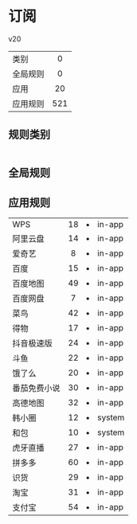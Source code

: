 # 订阅

v20

|||
| - |:-:|
|类别|0|
|全局规则|0|
|应用|20|
|应用规则|521|

## 规则类别

|||
| - |:-:|


## 全局规则



## 应用规则

||||
| - |:-:|-|
|WPS|18|<li>in-app|oaTRgaIdhpWaLAP7KaKAWGXLBvmymHnYbdLD3C9hKH4=.png<li>in-app|I7iiQIAX8z3ce0-e7nrYQHCMoA_ZKwoc3ZP1zHkpM7c=.png<li>in-app|dNzrDNhJpAJl5-HU1SPiXart_Av0QdBUkmXLDFeHRmw=.png<li>in-app|_OG5o2tZ2tK89FpLLSNbkkwbVwm2ceM0cnIdaV9xNc0=.png<li>in-app|KNnQedDC6UoojKHXC_3haRHCUVk_EbApZOfbJzFbPck=.png<li>in-app|bZTJ8eev5ifuinpWM_TAMLxT3dPpV7VpX_s0MHpJ72g=.png<li>in-app|djK0_RVNrFZEcBp9Jqx3sb4n549eVDdT9KAQl6Mtojw=.png<li>in-app|ryC7pxNQqgCU9Q51F77x2AVNPsKzUMt-M7erf2ptidE=.png<li>in-app|OT-nvU_nWfHueZkWGIquqVbfcBFUe4bj9QyzM76Jh-I=.png<li>in-app|R3aAeJo3Eu72GaP7iDJZLteG4u36GkBcTpVNg2AyEqc=.png<li>in-app|RbCDrhaeznWX7bZIx187Qh1vqlytN2zwOmxMq1Wy8bg=.png<li>in-app|sru9NZGHNb9VrCJlYuBNsYbUlU0ZezJRQvj9V7qyZyc=.png<li>in-app|Okg_03Y3YDxSf4KDXpBZvELuqovU2jaASJ4Q-WRELiQ=.png<li>system|OTqKpr0xrWIp084M3Vp9I_6R3h3Ng9soGQir9KiuHPM=.png<li>in-app|0e0MkEhvlng_mSyzNo6MjN6Jd1abjULtQ-V0O_txW7o=.png<li>in-app|piyqY5BSDcvILJEyfDuIu2gg2IFnDkmhKDuh7fUjQxQ=.png<li>in-app|NAciHk3y60D7h2fYs4oBytkpgIqZCAkXIvxcC4iVQUI=.png<li>system|QJa6OzJHO47gtw8K2gtXqJv42G1ca3UPuz7c736svTY=.png|
|阿里云盘|14|<li>in-app|hJwJmBCrbXjQM8XFXmD5rwSDoUi7ziegOw7STYmkZhY=.png<li>in-app|7Jwt86Bp38-ydIarqN125b15_uejKfBjdLw8O59Gxz8=.png<li>in-app|XXkgENA9RUKRqiLg5C2mQQZNQXCPqZzXILIVV-Oz5mY=.png<li>in-app|-DRKeOKY9cVgh6uN1_7l9T3JE-Tt2Q3QvWOpyB03vhk=.png<li>in-app|ADE7y_tCDcOAzwX4CM-DyZzo2mCGmB30h_uLPnErwhk=.png<li>in-app|cQCfIdAZesJ4MccFxLs1RURNIYnNEBfb98Z1XQoAlp8=.png<li>in-app|JPtkbpGn3k6gvPUPE08l-kjXwhnQY4FElOlrwvBrkAk=.png<li>in-app|yLuVO-y5frGyTkGVk-7ybXs759Sn2czCFGMyjpe-OFk=.png<li>in-app|PGnK9LEYOwdIfRDrtB3NRKFbjiolbi-u9RGhMOidWPE=.png<li>in-app|VPz0mZM0Hdu3RVhhyfBcLwHhBEOZGgb6om8BsxJjeH4=.png<li>in-app|08mVP-4_gECkFoDG6dKDMM3ei8XCcqLH9itfRscukuU=.png<li>in-app|Ajpe93Ff-g16lXxdDCyNLwx41-zvoRkFl1RoRn9lHBI=.png<li>in-app|mRDiEHYjXOevA86y6AweN4FhQ2kLPw38e4HKeqxuhy4=.png<li>in-app|BMxd-jyoamPm8xjHghO3fWj_D9-2hK_WD8jPElw142Y=.png|
|爱奇艺|8|<li>in-app|TKwY_EzBY8I4PVu79cel-BPpmS3uOmT7B96IsfZ6fCY=.png<li>system|Dckp69c8qTe0bz6HmdyxQT6C4vmgMighoQsFbWiJGBs=.png<li>in-app|1MDHn-ITvblwGknNvPWo5Sgbvy5EUJx7Wg7OA8g11uk=.png<li>in-app|W7uEmgAJYuOcTKdn6vWcMB9_UGPbY8cW39mwjlq2GRY=.png<li>system|cPNIAu30CZbu0dgc0i84OH5MtEiUS-vJmr4Gee5-8d0=.png<li>in-app|Bn-iyiepPPXX5kfYTUuLSYwXax8jTVL6MdKHTuobXn4=.png<li>in-app|R5EuOz0a186-7ArmXKw_weaSJ1zrx0TXmJEWG4knV4Y=.png<li>in-app|PqNZynmQZaCJrcDJXXXc6LpRFaTmCmVEtcV2la5w2v8=.png|
|百度|15|<li>in-app|Ds8L8SP7LtfPuh3m2_bBqYMYwl5D9ocVf_K4dqkkueE=.png<li>in-app|9tgOHgF5LkSPZLrntP04rsfMl7h7drd08NeUsx6C6Ek=.png<li>in-app|v6IOYX7OLaMe5gn-eLhX6oKVkieXdrnmpjmqg5k0uPE=.png<li>in-app|S9G767dBNzFa4W1T_lEJ5NNQWuUpzk40ZYcZUKbqJR4=.png<li>system|zObKTU9MwYn3LmTQ4dJSl9hcSRQSVs-lU6YX-dDkOhc=.png<li>in-app|Wx8X0_4yM6E0Dpw6ltopSub3RsM--ab94Tntbu4CgxA=.png<li>in-app|J0xTD3r1B6vLKDCCB4TZ8iXszmy_KrUZp7dkmptdRc8=.png<li>in-app|xb3SQ03zy-_-Hb1750Gx2rtE1rml5fTazBEBWoGo7zc=.png<li>in-app|K3AlzqBZOjoY73aUF-mjZcrg2iqOqdlpZYw9FycDbM8=.png<li>in-app|dHD_Bo2CmsWZeI5-dxqdQ0C_gFyH7C0ZyuWWS6wuZww=.png<li>in-app|BPnMf0DQ2Vkiz3aiKyyCvI7BnturvtHXzHfbssj_Unw=.png<li>system|OTqKpr0xrWIp084M3Vp9I_6R3h3Ng9soGQir9KiuHPM=.png<li>in-app|sV1NiTtzKJJViva5MZuwxTqc2LEXd8O7_B06Oi70iQM=.png<li>system|QAoA6glkvWwiErlz8j-Mh0fV3pvJoGYaD4nu3ShbqkI=.png<li>system|QJa6OzJHO47gtw8K2gtXqJv42G1ca3UPuz7c736svTY=.png|
|百度地图|49|<li>in-app|IpF39fxK9MIfxJQQSmBZpRtfjgwOirt93CMJXN2Ov88=.png<li>in-app|InZxQFpKktvbVSqztZcrivGVi5gea_HzJxLFrIbeFJw=.png<li>in-app|d980fW2NRiMs380pHjZL2cMfyQsiTkLacQw72DKxEik=.png<li>system|6umQknx9tfUlHqvy3YV2B1pMUX7v06QSipfMevuL5SM=.png<li>in-app|emJEdv-OqV2ZLAyV2Bh9LDxS-FEUtd8TlUjxSkxmU3c=.png<li>in-app|h2kxJjGPEqqdIt90hEgZJSko0HAJIFxi3mTbYtd3wtw=.png<li>in-app|leLcQZdN9M8u-Ngidks41QYbDvOYqhUbo1FU_-KmhU8=.png<li>in-app|lkR0umHx26CwM245IBapme99dm1mhPhIhCTutpCT3O4=.png<li>system|BWNhSSkqJ-XVXGiEb3gq1HpQAI-O6kjPbHYtc1vFELA=.png<li>in-app|eAu9zJIj90FYpTyqNSZJJwibYjC6aGrQGaEfRygCeiE=.png<li>in-app|qTNFQ_bo9T-bben1FyP4FMzS6GklndLXpsyeblgyE0U=.png<li>in-app|C_ZwCiSDCJh2C21TIJ1xI2SOVBj3WPdAXwM7G5FgV_c=.png<li>in-app|8SXe9MPIew_r0uL0PkAVAansJeQ5MEbK8jxwocZzqq0=.png<li>in-app|XMBGb-r8PdrzsOoOK3GzqvkLRn3g20XS5t89kHTZFAI=.png<li>in-app|m7qpf6HjjwXfPrMr-yfPc7nJ8IVsiT0QMLVZyjOo-TY=.png<li>in-app|kYuyYDCKaZLK0bcEfFhuaZerulpwvhAlD9564-2MXsc=.png<li>in-app|T45gcbcbVupIexBsomritrSXBBeIePlVp_NLYxDJI9M=.png<li>system|UVSY-UM37hAqZnukcZ20oW6PqPQdFRelDj6QF7iT9yA=.png<li>in-app|7Q5Jg4a9Cf2ofHh46mFfbdKNLX5a71TzYEGv9r9OWbg=.png<li>in-app|ky4AckER4-auEvTmJ-Wjf12VVJHSjsmncUMPSjWRANw=.png<li>in-app|bB5svm3gnblkSplPEDqfqAZ-J9WSdP2owttwYbCyTNU=.png<li>in-app|bRxNfgnLGH14rSRP2pyCsqXYlihIG-AffX_YE7qj9as=.png<li>in-app|j05_fDFO8x9SLyNDAHQuyVkQ4Pq9GDzN99eQTWOdpZU=.png<li>in-app|AcAvExfB9iTvg2uGF-bkOMa9MhJmBM4ZIgBgO6sE84Q=.png<li>in-app|75CDZ6FUybjSknfOF1IM_rBu78G9IpUmX4_wXEWfQw4=.png<li>in-app|esy3Bka15dsBW7uK8pIpGRZuNLmsmZy40TTqdzkAB1g=.png<li>in-app|xwNTTSzVU9Prjlk0vO-ss-IgubTaNd_CdOPfkQWNI-4=.png<li>in-app|pLP3-ET8BjPTyEQbmcF9PrF2AMWLN5yGhJAwIXzxzSY=.png<li>in-app|JKjJ36LkklKjzZ15mZ0UPM9vwhs83uMFuxPQoPKmlNU=.png<li>in-app|sgGe7MynmPT7la96H2EcDeiE9lgEdgEYKZc71p4jFi0=.png<li>in-app|B8Tch-6iohXI8umQHEPTqgh43Jru11nYrfUMjpwYgB4=.png<li>in-app|cZS3ysMmkI55v1KSb6JUhCE05tHP3EoTs1WnT8nFbTw=.png<li>in-app|_mkLKj05HGXYFD9z4cNZReKB_e7g3f6fZPzqNhnq1ck=.png<li>in-app|5DMGy7InKfe7ltVrqu3IOEr-1aE_fH7W20RTk9O2BQw=.png<li>in-app|OxFZgu6TqfxXJD_VxggW10RsV4hnTQpJ08ekK_Bslew=.png<li>system|Iz42yXHVNj9HDj_0pIrkVhUXsg_WyvhtI0UBXZ5OQK4=.png<li>in-app|fYPloZhrSJoh1vpc0E9yKCJw8TjEeCWUcstez004CgQ=.png<li>system|OTqKpr0xrWIp084M3Vp9I_6R3h3Ng9soGQir9KiuHPM=.png<li>in-app|WZ6fu3cvpaZ6FtnsgndLWFVIjeTD8SyK1SxPwV9V5rs=.png<li>in-app|KHF7kXYIsZvg1JbxLxZHiBWlrKjsX92X9nEKzlnn0P0=.png<li>in-app|RguzuGtLq3jQaOBP0ed54rfB6_KPHB4IX8o18m--Ocw=.png<li>in-app|dI7B7GOThEZ51lK7s3EPpNgXhnTOSUj4Zbolkra6aQQ=.png<li>in-app|-_M5r55iZet_EM_wqsoGJqRtOUMh6NiM3Wo_9wJetHc=.png<li>in-app|duhfnNFctovg6agplPKroYazXdaOJ74ipZi7HBzHIrk=.png<li>in-app|o5VmCLfw-Q6hxRYq-hBbR0AKQsetNhqzVHG_3Fun_SY=.png<li>in-app|3yTzBGPtmcyOkYixXVyZM3N38TL-1JrVbH33Y9KePOs=.png<li>in-app|t8uv2Lx3dKvdtH_AlH2Ar8c_BzwspVMWAZIRrOfQYSE=.png<li>in-app|G4SXi8oE9SJ2oisgcTfFZ8nwfWl50w46PeAk87ODcwc=.png<li>system|zh7aLRuO_bOkZSLDc1lak67F7KbtjhwFaqCyYsFjnec=.png|
|百度网盘|7|<li>in-app|LTOR9_2Ro7YoxXNhZ-30nHSaHhuoGaIEqZv1-c-DNhI=.png<li>in-app|7DRbTxZNkfqNxiSPnOV4A9xiU99R30TLkjsv8LblCX4=.png<li>in-app|J9MDnTESjykTgUVrVu9vepyVF80F9fg1UUVi5NUVdAE=.png<li>in-app|xb3SQ03zy-_-Hb1750Gx2rtE1rml5fTazBEBWoGo7zc=.png<li>in-app|ZoRPymyYWazYDvi5_tJyH7Xt1W_3VB--TH-0-hPJblo=.png<li>in-app|_ileVgQ_IS9MHcTN_uDoWtiVWBeC-9Puvm4mMKic7Ig=.png<li>system|OTqKpr0xrWIp084M3Vp9I_6R3h3Ng9soGQir9KiuHPM=.png|
|菜鸟|42|<li>in-app|OYog11xiTVhaKaeJrWRlAFhSqCFMl1L7GaRkP2QcE44=.png<li>in-app|b5lGSR2nIUSUv9jjCu8KcWSSAUo2-O2uEYXNhugLJQQ=.png<li>system|1KqJ9fkZ5_PlFMD0XdR0VhOOxE-zXj2B1nXFuLv9-F4=.png<li>in-app|5cH0Hv70ZqlIpnEE1LGp_1_b1k7MoTFuZTW2hb6CL0o=.png<li>in-app|VysmszcFBlvnnfPxn9lv2h0EN2Ew7DAuwaPJhoiHW04=.png<li>in-app|lj2jGM8e3_P7KKm0aKSVfkjvwwtDfnaR6vsB6XRMEvs=.png<li>in-app|X3oJklpqyEavsplNNlulO_0CqaY1ahYhGh2GstjDJxk=.png<li>in-app|ESi2AkXL_ItE0RnH3AkkFTjP3rDJ-w6g8aK3U2jMbYc=.png<li>in-app|XhApULYmoU-e0rmUDi9yoKBhxPrhDBwYEP2JSv5QyLY=.png<li>in-app|h1lcIt6Q4dNmfB-TzPEbMRInbXiXZ-6HON7_-mFWZgg=.png<li>in-app|9uhPoLXaulKF-HVl3tQuB0AiePn5TYr2mX_I19IADU8=.png<li>in-app|8eLfQdV6n_MAPRW543o1OFYCFJpssKg7OQRQRXAlQEg=.png<li>in-app|PU31b9M2Lw3Z_yUJsJWF27hKlyRPLWCTAN08w5W0d7c=.png<li>in-app|FpXTH8U4pmNDpCTgNO0YXloIywP6IrzRKyzQ4BrwQ0U=.png<li>in-app|Bk9psfZgN-XICm7EiboNJYen1MraEVBhA8Mo5EgERmo=.png<li>in-app|0Vb5lGBaQkb-HWRwRiRmTCbalDSmypebI5gLkwsdeNM=.png<li>in-app|ppeOiOqPNuCZrg83AGIAgJyZIMQ8_h2c3QBhbGEdN4U=.png<li>system|oa4GQXWAFxRQjI02saQUn6erSPDTpnhrTD1HNiu5q7Y=.png<li>in-app|DZ_SuI3iJAPUwz1oH4D3koBet4R9VunKTImHeBieqdE=.png<li>in-app|NC7wUOd1LIh4VtWx80NdbT_LO-ys3YeTGfkvIywvumE=.png<li>in-app|EmPAgAmBaAKBQwS3ADYoOUwXZ2xcTZ3IOmCNSyILgSA=.png<li>in-app|8Naw98H62ofJOGN93kHyF9181eV1WupH3zegUTFZcHo=.png<li>in-app|QPfZePu0G5lVZqfCJz7Kw7p9K5YidF9cF7tytOZJTVw=.png<li>in-app|SEN9OFYhB5I93kyf6544RwVKPK8RA3PpUVEzbhNHjNU=.png<li>in-app|KgDzkQSfbYqiHAOsU9SjoliGEBhOU4x2OAdwGBNIXXc=.png<li>in-app|CHKVvROMuM_V0xhl9Qf82o_vL0zOGD79EXi5lID2YNI=.png<li>in-app|9hi7-DNFyQI0S4qLXLZuhw5dQOI475pVS351P9-TW3Y=.png<li>in-app|EpdHhwtdvYM9x-dHVtzxAGjnfMpI4UUju4jhgfLwfhI=.png<li>in-app|NK1ngmeAoTE6rMvTSfCVL2WQTKtcOgbm_QNwrTyoW40=.png<li>in-app|mAzZBXjTQdFxTy58J7HUxB1Gy1xzN_Bblpj8MlGtntQ=.png<li>in-app|89HHYxDkFhdZqwVRe7L-o7bwwtUutdq2kKcw69NHHVU=.png<li>in-app|-aZz1xaaKsvE3CxlicSpAKfw2ydbk7RQIiP5uJhLwLY=.png<li>in-app|GUvJkCX1CLt5sDGqQBIVDRNIf4DrlFR_zssOUGZ0GKs=.png<li>in-app|lSc2scNUbTn7NuiA-TtOxkQVvBcoy4NBQBFmGBAhqLs=.png<li>in-app|Z665QQfTStKpy9v-4A7x3mlblUlsYa1i8cvDlpjrdGg=.png<li>system|OTqKpr0xrWIp084M3Vp9I_6R3h3Ng9soGQir9KiuHPM=.png<li>in-app|L0zhoQQlBGKpi-FOzcLxDkov8qh23tyjG0tllu-Q_1g=.png<li>in-app|1YK3rNOQWCN-v0OxtywLJZVt5hGybhBdAjicGOmLtng=.png<li>in-app|S-sJD_4HXUZwu188a41Whkdjs6gMXR-KXJRobbt2z1g=.png<li>in-app|9a0L0R1wH2Tv_5xUicWkwoZRnRCAhHc3TNkc6eWiL2Y=.png<li>in-app|sb880rJ_FsIg_kG70H-9Q--yxVNombvGeBFScecHiq4=.png<li>in-app|w3u5454m2FcKiOEr-Je0jB6pLH0x1T36mvLD8xeHBJI=.png|
|得物|17|<li>in-app|07gfglHKHoB8shfyRat-OxDUSarqP8p97WQbfFTqO2E=.png<li>in-app|5urNl9VtHaeuAo3jbVIiN2FqvDW_z8eVwls3Z4xwkeI=.png<li>in-app|gmaiKUsTKeXfhHz9tIqtQh47VYhqAXJtgqngSBuMrSg=.png<li>in-app|66bQOGYUlaZ5LL-hBscAzjJaDf95pxkeYYDARXMSK4Q=.png<li>in-app|yCkfiTAKZU5VS4C9dbtU6BAeiKYoXSMY-Lzw0A5wY-E=.png<li>in-app|nHh0gwqoxjKjpu2ejX0b7PuFnbpwwEDsTy3wzT4PQgQ=.png<li>in-app|PkpOwfHHqbUxatthfcUNJThFH_dT7kEXyKclKOcjIVQ=.png<li>in-app|X9c2lvAAuh6FSxrMF7O6gN-FIKc9h-fsc_7EDAjyBWw=.png<li>in-app|2C7dWyWE-4W9aG8xmJX0COgUG3iVfr9F6T_CsP4tOBA=.png<li>in-app|Ocj3uaoMVDcjn26mCerA0nIEL8c-vFvVP9wczw7gGqk=.png<li>in-app|_d5P4S56-1dIi7wEIGb7g5COTVPcOsFZuySLH-7z5bA=.png<li>in-app|3tQ9QZnAcA41nlcIIelNdacAl13f5wKhKhGq-6IKYH0=.png<li>in-app|KPbeax1ArYh-1ZZ-mc3wX4EbjOkFWCWUIEEM80rvKSE=.png<li>in-app|nfjMmaecxViF2jPb3tHQ-uCuUpN47cxybR-g5UtSaQg=.png<li>in-app|S0ZxR1byiZI7anvL84Ns3C8smlyq6UnM3VJzIFkUAeg=.png<li>in-app|VqlY4AeqU0GTPohvvnf4lY6rmkvG397qeL9AE8KCh4s=.png<li>in-app|PjD3hr6kLQCYAZz77h4EuDPrYEi-qzoyuDCetL8gpDA=.png|
|抖音极速版|24|<li>in-app|a0dRaTFvriPsq0_hh8ix8mGb6_PiROOrr_4lilt2xpI=.png<li>system|oWhZvP70ZCaU6IqNR8nWjQSIrQIhiotS9IFBYfMK6to=.png<li>system|SSedQvd9ROE6QTyRqpmDtEeFSy554QFCtLZjC36FXo8=.png<li>in-app|8B8tVrxVWvQW_Yxn0cIgVXM9Gaovs6na0iosDw0VJc4=.png<li>in-app|DLczeL1YlyAx96hmMTZMXPND9lpn2FmYtQ6l-EABXJE=.png<li>in-app|HptNd46Z2nuD52GuXUW36i3H9D_i4M_jLVxlEJnSLyU=.png<li>in-app|kjJgCCNyXiSikku7HlZAaAXkUu5w2ZgRPiU3lqUCbjY=.png<li>in-app|ofBTe0KRmKLeKquux0XR1IJWkIFkIpyDWvHHDnm2v9E=.png<li>in-app|k8zp1VjIWHDQE_5KJhJiGYd2b5J_i63xO5qnaImzKAg=.png<li>in-app|1zIqhby5i7LQNAHeVhx1Czb-b-Fjc7Aa3dHRZi08B1c=.png<li>system|GXTewJwNtLgTwISMxuSovydAfdETpfIVOuYGj_MwrTo=.png<li>in-app|YmepzMthlvtACJFYWCtysXH9-sgkic_fGKG-DQlI0zw=.png<li>in-app|_nlrsrgmCGEbwwtoqv2xPYLrN1dMwMpNFdzcuexei_A=.png<li>system|uz1fTmncviv4mnmff02i49Ob3MccQws01kq0Fy4856A=.png<li>system|47DEQpj8HBSa-_TImW-5JCeuQeRkm5NMpJWZG3hSuFU=.png<li>in-app|g6PvDeRPYmHqFmpve6wAaHzPtWXJzRUzZ8SyS06nhH0=.png<li>in-app|5384dkcPo0V0Uu0DG2eSK1L_zbYDe04TkM_Ma_zGAjk=.png<li>in-app|8Ct37-lPj-pUI_fHP0UfVFl6EGTIbEd5__RQX37-0Bs=.png<li>in-app|nEHfKuimZfkzjs0rFC7zJguHM7QUmeGeFLZcVIhMO1w=.png<li>system|OTqKpr0xrWIp084M3Vp9I_6R3h3Ng9soGQir9KiuHPM=.png<li>in-app|flpLGXKnF8AgvHUo_0phs2cDrFDxiUwjCQQ9fpwJMcY=.png<li>in-app|qxrHLfkXI7fORT52WQWqUQCwAUpzKB1BPsoMD-5XmMc=.png<li>in-app|fbJB_o5qB0-QdSOFTfHU7gJgQQP1pbsd11GgdHbn1Jc=.png<li>in-app|Spznydg5bpZCr881QZ2rPUtDX5nq1EeMfL-GdI747yQ=.png|
|斗鱼|22|<li>in-app|UIV73JwG9rakmdQweyN0-WSuwxtt8DDtf5qS5vGW8Mw=.png<li>system|1KqJ9fkZ5_PlFMD0XdR0VhOOxE-zXj2B1nXFuLv9-F4=.png<li>in-app|40DDFPECK6ImM1JiwMX9g_EyIN-4UocysltF4Lrx8sg=.png<li>in-app|KM43y3v96EQBZtJMfC659LvErEoxqWmvUYxoL1M8YHE=.png<li>in-app|Z2IFftl5D-ojU_XgEYFv75xEzIH3bis2V4F_Lz5enpo=.png<li>in-app|h02QNXBVLXoG9_hdVPeyjCykgUzMQBn5wnIb3h4FC6I=.png<li>in-app|XF-Y2rRFl7CYqFh7mNVPaN7jbJideCf2bdu2TgEJndY=.png<li>in-app|xMhUHJJ83kypSrKpe0Uyh9izAHzTG1tDEnxRCVd635w=.png<li>in-app|p2Z1wSRTXG9ThcfwBUay3MUZcyAAQsMGuiAdIS9TPjo=.png<li>in-app|vIYH0YiQiRtG9oofUAmEpcP6TqTaoknnlbatDyjxoa4=.png<li>in-app|WUIFScJZRlfNvd6XJvnP0vp8Nq6UCXIxYI28LvuQS-s=.png<li>in-app|47DEQpj8HBSa-_TImW-5JCeuQeRkm5NMpJWZG3hSuFU=.png<li>in-app|1eVJB1FsSlgUpLel2y9wq0j4YIRd4r06L8tWWpLn1mk=.png<li>system|OTqKpr0xrWIp084M3Vp9I_6R3h3Ng9soGQir9KiuHPM=.png<li>in-app|WgmW27qDBROzddwiRzN2iHXYWrJnopJFBWEKI4PUAYw=.png<li>in-app|yHFEIzJGdAu17kz2TNZYtpQ4vmoNGiQMvDfAERrhdWE=.png<li>in-app|nNiF4aV1etrwjFb_soVRu7DhSa4OJQJGp9FwnLOdeaQ=.png<li>in-app|aW_4n4KDgvv2yNbUX5nY57ul4VjCG1P6Sx7OYgSSzD4=.png<li>in-app|nU9G95BoM2GZMWGC37e6Scavxe-xHPS6uytZYyfjyeU=.png<li>in-app|GIAXXle8ybG2dVKTii11WzP2kseXmcaJZWnXDx2rzK4=.png<li>in-app|CS6woZdiR0r4Sbi-MdfwvMVsKMqTNWr3WzDNWIyRIgY=.png<li>in-app|rsPkqDNq8A1TRZjFKm23IxCO05Uj2dXYeGl0VZz-xEA=.png|
|饿了么|20|<li>in-app|03k7j3lxvVripvyu6ZCDsPDQHnnymJHSGAlbrsmv630=.png<li>in-app|_Ix8011vggcsKlyZwBa4ya9DLHmlnKunN_Eog61Ssto=.png<li>in-app|eb-WqYwza3pTYNYOa_vGoaHT7wEdz8p5ivrBKhcAxws=.png<li>in-app|WgFYmJvZHhbBO6OcI97d3Owce9xpRj0KrcCwmIfaJ1Y=.png<li>in-app|TyIhg7sQp3te1QxxxLHWbZYURNLIobD5ob9W_UTd8G0=.png<li>in-app|7CE5pl5_g5QU6G5v_ZQjSlCobbx8DqPOm7Ws9a_dTXA=.png<li>in-app|hv2isjQcOZT7mBYFXcWz-tKWDPw6-AddyG6rCM7fElM=.png<li>in-app|S4k1Lw0JLa7WhS9Xj17fXI1BKUFDbXVvXIXq9DxGlHs=.png<li>in-app|rYJDkexG2uekk5YbWOuIEboay5Bveb9oR9iM2nl6Ifo=.png<li>in-app|8cyGrJTYbxSqnxYzZ7wtwG7sGGSnv5HQoJNw11tcxVk=.png<li>in-app|z18hnlE58K4Nt2UnwdsJGYfpWAw6zmPfvTC4nGMOL2U=.png<li>in-app|QpAoWbcbQpe_AwXTtyuEsL_lyvdUS3sVWHDHavktcJs=.png<li>in-app|u4SzBaztS8aE5Euo7SgIrE-KB4FeU9ydmvyPhdc3FYM=.png<li>in-app|YsLxPUJsQx7XrriHBOT9bG2xgMKhIvE_Mg2SFxi0WU0=.png<li>in-app|V2v-9yNcJApdPz2nlYtQcZasTDBMbfSETnjawr2lvgQ=.png<li>system|OTqKpr0xrWIp084M3Vp9I_6R3h3Ng9soGQir9KiuHPM=.png<li>in-app|oXVk70P2hdxjDR9-Rb3f9IiMhrjydTLV6hZb1Pa9LWI=.png<li>in-app|tMMmkvUYVxX7bwDI7f29S2aV4XgVJjdy5ZpsnLgvdBY=.png<li>in-app|Jg2ND-v-r3UuBaV7nMMLc3kFHFipodeunO3z3sqnf1E=.png<li>in-app|59zr1fkZ8aFQjIDUjrFFzhIDVl4oXBNg-PR8VT0Oqio=.png|
|番茄免费小说|30|<li>in-app|lQDh-qTVXXd6HRVl-lGQlSBSwaJbNs9XMY3zhXWsG_Y=.png<li>in-app|KrjuDiAHh4zdBdTdWatrsS0AzqzFD7xTgByV2mOhcV0=.png<li>in-app|lUaARszs3_5e5_D58F5KjlI33pQofofFjjKwEhbD2Rc=.png<li>in-app|jEDRWoTZq54tWRFZ9CJYzi_VSOQz8LXFuZFS0euPYcE=.png<li>in-app|B8Gw4A-836pWerhIbR2oM6-KVlds0I8DZAY5YGtmNcw=.png<li>system|oWhZvP70ZCaU6IqNR8nWjQSIrQIhiotS9IFBYfMK6to=.png<li>in-app|uUq4phFFQg4q79MRhH7rlBdjLWhWpdEPyRcbx5PrXP8=.png<li>in-app|rUXAxfuXOT0VWy6iN1PCIm8D2AD082KTYtUmep1IVho=.png<li>in-app|ApzCDE35v1YoGUOk2o1opFbmOVZIbZQeInxRCmDIUjQ=.png<li>in-app|g5xaTq2NjTHsNt3ITusFWfJEXgUgIf9p-DbgSQwib6I=.png<li>in-app|a1AZWpX8PKHEEch_-wMUCdvyu6opgauxJQP8FFz9HAU=.png<li>in-app|vJnt-EzvoYDuIhbhLuNQbu_5DgiKgMw-8ZpLHXeus0E=.png<li>in-app|Sb8TAGk8t6dJ6L5RI23wM5i78OoJdPlwtEF7zRpw9TE=.png<li>in-app|iE_HkEIkHFiY7ow7Jnyfv8rouI297Iw760s7ULIDuPk=.png<li>in-app|LhTm_mqTND_nmj-Torqnr0BevRql7QthtcuNxBB1GDw=.png<li>in-app|ad5F5ZmTLjxvDKLOOSK6_x7Q_EKNnVTDo9POuVfRmsk=.png<li>in-app|ieoVfk5bNQBmifRLHf_7QARqO4gnMHIFlz9-wNUKcZQ=.png<li>in-app|rfBtcbLMAS8ii1iBHgv2KjV0wz_kY7amieFerFIb9Ag=.png<li>in-app|EgE1W7HA_BRZhyy2QFSrvZv0QxUmTzQ5aQetY-YrtlM=.png<li>in-app|MALr7bycjD4t5thv_HFgAXwHgqNssA3kO7Xj3LMBSwY=.png<li>in-app|6keIVkbQxBHtSAfU-t2FWElUZ9sTaJ71X_Fr5gzmr_k=.png<li>in-app|xjtw7UuPNPjI7ublQ6qInnLnZGrQsSomkb0dnLPfU1Q=.png<li>in-app|n-NJwutw1e5jsYYRX6DgSgOaxGZVkJ7mYIbvb4T7uTY=.png<li>in-app|ceQ4Bz93oL8iHITLPs4jP0ddeNpbYRCZGPLb-GZuxNA=.png<li>in-app|g4ix3Rt4uXm52Zqv2YPNJ1d946lP6xb8JAr_fRau0VQ=.png<li>in-app|htPkp-VfQZR8J9vchiSkyNr-DUUwAYP6p9EPzwt3oUo=.png<li>in-app|eSV7vVnH8Fcsn7VsBnFoT4Cd1gzVVNBXMyc8p0v-V7w=.png<li>in-app|NmAq9R5FMQiTi6zbPmZ_x2vmue2gXTuQqM1AgJ_kq8g=.png<li>in-app|4y6rD8Xsb8OKPlAVp3X0Ch8cbfucFhwUC3b-9600hp8=.png<li>in-app|h_hPRD1x2BAMbk64gd_YMsALp4uxMHgu5eLpZB27plg=.png|
|高德地图|32|<li>in-app|9J1GbWiAqm0Y-T-zf7LH_yJ7mch0xXoiaBc7lX-ixx4=.png<li>in-app|dZEuYAdvANkB0l73uObdwJytXClnWP1FR7GvKEJO2fU=.png<li>in-app|_YyaanZnDkcnJcPFTe5XoHLALqFSHVLsoOhmC0GI8K4=.png<li>in-app|x1fmLOt7DYXmDlzbF9srV0Rjqf0okx39LsjzPV6E8Y0=.png<li>system|iHTYJykVoT3y-9e9skUsmDa6399ve2dIRAOfLZ6FKi8=.png<li>in-app|8-n6bE3Rfh9gWuVCsjonh56ROol7QjBr2ngNCdwKb4A=.png<li>in-app|4372pJYfQb3CTTxfwdeRUrCKM3RZIv9eCommDr4ygs8=.png<li>in-app|jX0DLxpiWa5Pv0L9Qp_pFYZ347wx2Z8wuIY7nECaa1U=.png<li>in-app|iqDzhZc1LNwjzw1U_hdcmBl723dLxa9aaolrC338hTk=.png<li>in-app|TtgMebb6XApCnJYs2chFIgYKpyzjkVXwtJ9g7-lVBPg=.png<li>in-app|6-TgyVYjSKYvOnHL909rBU9EUyaTxmwyWTAudzwFwvk=.png<li>in-app|mFktKt0I_vugP-t3zXrGmDTZy216haCv7FjNAsb49Ys=.png<li>in-app|PqAsUox1QZq-Bh0Vskl0zrBVu69J2v_HnZVWF1YOTRg=.png<li>in-app|48i0lCF2hUpI0K_D3utwn45sF-a3563NV2PtlX5Kbsg=.png<li>in-app|nB8CYQD3flMo82xnWSg2TYV8PVjILHXG2YwkCNdwf5U=.png<li>in-app|J1t_n7-QbH4TSrLlVZJKU9gaKIn3zoaVoraBM6WkmNg=.png<li>in-app|aAwrHcBRfwcZdI6KdAWlVCf6y710tn9QspXdjnWL-vI=.png<li>in-app|nkUMEW2ZqE8seaJLW512RCUBEd6ritZsjHGucwCWkgQ=.png<li>in-app|3j4AoLdCy7zFeMM4MhzfaQSYcm4vG1tLAC6G_SPi56s=.png<li>in-app|zKiEZxFRk8Ktva7ilJBxoVQNwkCoe1ppVnAzyLEYjVk=.png<li>in-app|07xhHr8vxyCkxmHdEa-MjAF6Nz4QlQ__ChdQU63gl_A=.png<li>system|OTqKpr0xrWIp084M3Vp9I_6R3h3Ng9soGQir9KiuHPM=.png<li>in-app|R8nfJPP35F2-gV0xlY3YrvNYmgH8odOisgqh4v3GNAw=.png<li>in-app|gNPQLCd8hdHm5bFkChlt2khFOqJ4zBWpusuzv-ZEiRc=.png<li>in-app|rf_rULbnUsvsKK4e-p6NSoRzyw_DnJzdl5ql2k-bVC8=.png<li>in-app|GyXPJ9rVznN91Y-uZbnCHZuhSrgp-uaQQx6sUPa6d_w=.png<li>in-app|KCtqfhWOTmiknRLpquLUt94OBcaCaIUJ_P1ds6vhNEQ=.png<li>in-app|l4koNqqfVHTwWMKlkel9u2mX4rSE5rq0Ej0B6MCDmII=.png<li>in-app|vrr6huCHarl4mP4xasSeHHHJxJ8nmRyw67bt7csmssY=.png<li>in-app|phIE5UDo9Hphsetdjp_lQ0EWUN5wvtN8tbo5-WbG5Gw=.png<li>in-app|GgbNjQ9fUocOxy8PN9O1rj7o5ZFRPl_Bkv8B08tLrNg=.png<li>system|QJa6OzJHO47gtw8K2gtXqJv42G1ca3UPuz7c736svTY=.png|
|韩小圈|12|<li>system|1KqJ9fkZ5_PlFMD0XdR0VhOOxE-zXj2B1nXFuLv9-F4=.png<li>in-app|IDXhw463e6OSopkQ-rE9H-2C9eb5T3SlIBBjjd1SWCA=.png<li>in-app|41tjLNH8y4DQj1hy9UIFXKnD7VwGplXcBKrfGP8-6jU=.png<li>in-app|VGe5fDZbrXAky4bpM0tOjscnahijt3IiZRZvYrKI6Gk=.png<li>in-app|majp8AmeDgExio8m83FKkAABFNREOyRhFZobGN9FIM8=.png<li>in-app|QmDD-yGHJxtTVK9SjvEEoYAu8I3kl_DLZod7FwO8lQ4=.png<li>in-app|sMKE30OXClJDPlSHxuZUhwd7R4Ao0NJyhaAnpJ4ERJc=.png<li>in-app|opG_qL_38M3S6ET4enkPLPv_87u26fQU6uqt93XaEIc=.png<li>in-app|eT3DvJXM1SEBlRkDOWp_nOzM8kc1IqA9QBxYbe64cug=.png<li>in-app|rloYkV0Jk6NnPlcA2uZjaCnhXynmKQhLAKMwFUumtMI=.png<li>in-app|J1gQ8LbrNVyOzkYZatY2RzQ40D5Rs6AKdbiBk_6lhgw=.png<li>in-app|fVy94kYypn3Oeajuq_BqIGFcgzz4WQ-huZdSRMkPddE=.png|
|和包|10|<li>system|1KqJ9fkZ5_PlFMD0XdR0VhOOxE-zXj2B1nXFuLv9-F4=.png<li>in-app|Vas7deOeAPs5WNQ_AVSJVGWvep_mOJhtPRnnAIQm5Kk=.png<li>in-app|snbYYCld8mYznP1pi33qy9tkHVKQsoqbo0lPx44UDTQ=.png<li>in-app|dBQH5E6YAThofRODyPCM1ZzSyMVIaPt07S2DYHIImU8=.png<li>in-app|HdIxBa3Lt1X4erLH3Uyek9zogGGsMqVKBaxT3uTy1Dk=.png<li>in-app|AEny9fOHPilXLyNYpt7aIMMJiAifCijHtUnTPDXKZKc=.png<li>in-app|YGbxqc5C7ROXXPnmt1_7hndOHOiGtx-DvzAiWxAipp0=.png<li>in-app|OpAo3Nky41J3hcANVj-Th_23o2v3ZgTOxrzBywBdV_g=.png<li>in-app|y3uPnRiWn1-aZk4GE1MqgUAFDLEnAvEvo6zF8OhBVtg=.png<li>in-app|s2NO4bE2f0b7D91cumdob8ji36thMyLk4EslyJvkuUw=.png|
|虎牙直播|27|<li>in-app|XUpKUDpVMGBn5m5wMEda5Xz1JLcAekttdrW2pqvcC_4=.png<li>system|1KqJ9fkZ5_PlFMD0XdR0VhOOxE-zXj2B1nXFuLv9-F4=.png<li>in-app|djO5hk-CPHoWHwNf8eOo0Zuv6LiLnyPYiEjT-wrkbCc=.png<li>in-app|0nZidzWIPoz1aL6bPSU7mEnmdcXIsn3jQDvOod2Xx2E=.png<li>in-app|3inbG_73Jt8uryAGRSh-oZwG1BgqrNLUsiOEEoMp5dg=.png<li>in-app|lTiyNxeBNSZGboHLS1JpLPL9Rb1Jnl12AIu94Cutq3M=.png<li>in-app|4YHJ2d24mr8xKz6OimF-7tgpaBh0abR0hzXdRKsWdu0=.png<li>in-app|ULkb7xTugCW1dKUC5pn7cvKVkHqriLHYOy3wpEZu8s4=.png<li>system|db4qvabyqEFyKSRUXtmBU-XhExrzOALstGEkqBoPOKE=.png<li>in-app|KwcIuAE9dvT3NqHZ4HvUeRjVyx1uxk8ehtXlnXmzvtk=.png<li>in-app|Ame3Kp9yIN8he_mCARd8zm-cW1b-0ZbiJoe9wG_WHuU=.png<li>in-app|kw7o_RYqfQogqmm4CNi_BMe0iOjJCqc2D7RCUjW9TNg=.png<li>system|HCtiiaroSkK4k5rfPbpuB3PBNDimQ7dUvF7DbUtn8QI=.png<li>in-app|2bJLJM9jbZKezju3pe0Ma0qejeh-7Y9lpS6JCoImRlM=.png<li>in-app|47DEQpj8HBSa-_TImW-5JCeuQeRkm5NMpJWZG3hSuFU=.png<li>in-app|iFt6mjQYrHB83p3Fivv5kQZur5BnFo76rfDck9F1oI8=.png<li>in-app|DtQ3KrQZnSsaGZhJlFN89HzNhOc6KYTqqUGJsW9rs7E=.png<li>in-app|QJ4g-vcaf7QOl07TIWjy_RpKtuDSw3Ki1yQOlYI1FgY=.png<li>in-app|TAQjMQF5YApGGCyYLbnu0-xjEiD-mszdAk5BlsKx7S8=.png<li>in-app|1lQKw8Ah_XFMAAZAZMv4Z6FEhpqRedeKGZBiMWmpqT4=.png<li>in-app|PBndIqlVVsvtwtskWHGtkKyJ3SuM1OrGGp4Vd2AyjG4=.png<li>in-app|n9upHYRpHkE6EW6MSxKN5oFf9zEwUvA3NRzSZi6ntuY=.png<li>system|OTqKpr0xrWIp084M3Vp9I_6R3h3Ng9soGQir9KiuHPM=.png<li>in-app|RCEb7q4rqg2iztzeQo7mUkEGlb92BpKILOQS8B9E7Qg=.png<li>system|k3e9TgGhEOqdOVLlfydUCvfc1Qclnos0LoNzBUocG8A=.png<li>in-app|5dA4tBd0Y0-3JFaBj4QKcThR-ICUAgrqBbtep5xj8ZQ=.png<li>in-app|4qqAlf3JXyx0wIQlDZ7qKmvN5UB_kJ7pAPen1LxaHTs=.png|
|拼多多|60|<li>in-app|BFRb9cR9H03LFlDsy9c9h02NJto8W-6AVXHtPfSrTFA=.png<li>in-app|NEwQRKMh8ONxCku5KxacxxxAHOF5UZ2zUdPOOwYDA_E=.png<li>in-app|Y0yQ_Yck5X4ZxhuJLL2GLqw4UKnfHd-yvRDTpVc4MjM=.png<li>in-app|KS0nNhYAACdgvzJh5I5x-wFgy36jX5TqkUJR8DkiROc=.png<li>system|1KqJ9fkZ5_PlFMD0XdR0VhOOxE-zXj2B1nXFuLv9-F4=.png<li>in-app|pUw_NSb1jEsCNmhZySwpbNsV2lk4xdTpWow-nybxPDY=.png<li>in-app|LjFYPG6pLSZEkqOrSWDI3exq8OaZ3hSoHwvMOMItvHw=.png<li>in-app|6DPu6xuX1DcaWBUohVeXVIDOSCY2T5jzkK9EgT2ze7Q=.png<li>in-app|0qd_s5xPJyAEetrHM_jYk3P0HhSH7HiekktSQuUVNDU=.png<li>in-app|EMkSYsrLJk6IGChaGwAZeBdhD3iR-bVD5ZG0UQyAbx0=.png<li>in-app|M29QX7DjMpfXE4yFuqeGewbWpiUntyuQ4BjTezbdOys=.png<li>in-app|v85AG9b9-Bly0iNzRE9_WxRpbcf2KCJpa0sNJcQjXvw=.png<li>in-app|dYgOdvPN1jsk7Jx4udyGdLpRP3_hPrxXEQEyhU67gM4=.png<li>in-app|iHTYJykVoT3y-9e9skUsmDa6399ve2dIRAOfLZ6FKi8=.png<li>in-app|HMfSC9xEFI5hX2wtDdI6WV3lbld3-nvIBjEKw5Sm7zg=.png<li>in-app|ZQz_h-ZXYx3oma-Jal81vHlx7X9sEaLNVlm6XIMSDQI=.png<li>in-app|JAs24MrLLn4RWBdLaaVaCRWW5EJ9KVbcA0CnuHmsJ-I=.png<li>in-app|acqW7DeFnSusOsdY0Yu3KGDHEfwvvRhsX-FOpzNcg_8=.png<li>in-app|pwEf4A49xcupAExGyy3yKmMgA-EEOoJ6arf8_Xl6wNU=.png<li>in-app|ly-mRRAO99vMJB2olOGgTDmCyauxr1cwNClQlRQSy7M=.png<li>in-app|FJibc8L0stat6lq6XFpK644nqiodcduo_JdVLFDMpN0=.png<li>in-app|pDM4zocbuAzZPqyIWnKDKlLcEYhuuNneIfA2Yu3gEFU=.png<li>in-app|lSXvusyhYzlu0KCOZJwFamfLoiGT86rJUnnsQlKM9tk=.png<li>in-app|I_BW7vOEcnAwd31jhaclpfKVqUV63W9wKfrZX32o6uI=.png<li>in-app|6EtP8vCo6Da5ZSg8JWG7nYx-XeiDSp5-LCfR9Mx8JHc=.png<li>in-app|VGbr7Kl2_njdXhpcEopGBlQgraNz58jhNEDOC5jG49g=.png<li>in-app|VWwXPfgA4su9OyRxh7FV5f-g67ykB0QUbizRQip6Nco=.png<li>in-app|0xWFgy8SSJCBeJGpycw1YtPE7me9VUwXgC-3bwFQIlE=.png<li>in-app|W4Zr944p5S99kTf2YsqLXr7AjrVz0LVKry-IZdbXOhU=.png<li>in-app|j-g1wWWmnwNm0F4FLcm6mX7n9JbZZnUxdPysLHtwtzs=.png<li>in-app|g74sXAAVKl1NzrFPhfKM92hNbskenXTModVDNZla6YM=.png<li>in-app|X2j2L9S287p2h2zSvASY05nWaFWmS51CeR5hwCmp4IU=.png<li>in-app|g6kxfY-6wsgTcplmubDwR3H-1hCi57QTzx2HZh0QZGg=.png<li>in-app|Nc_FTGT9oIKL8MRSTlosyaHle2EW4RvBrj8zjqXH44I=.png<li>in-app|4dSWX842l33PA-QHia0fgtcv3FzVJ2aCxBXl6izKQmc=.png<li>in-app|N-3jsS1NdpE2mLrqe8aGHXAIoQkiyS6ZsNZqbv-adaw=.png<li>in-app|JO65f6GryRYpJNKyEGdjMTczsjyng-Es6xtScLxE3as=.png<li>in-app|1-yivG4zMujTGoquYyHAlHzLMOI1P4DzxrxnMhsfYKM=.png<li>in-app|WnYG5dPmQo6dfvMT0yRZQMQWbYQfxF8_rk6rhjKmHdo=.png<li>in-app|V2azD9a-VDyHq47uYlHDjPMSAOX_fhdjvXVhjrIA9ZA=.png<li>in-app|ld2T2WV-mqyhJz_4ZjpFiDC6vbYnKvBjvYWmCYEEJsI=.png<li>in-app|tpJMIQjiULnA_A8sNlOcDwZySx2yVWQ_SmySqkOM_k0=.png<li>in-app|_oGncyG1wydCmahIqy5XIpubfqgJuPhdxPfQ6D59voo=.png<li>in-app|8vpUj-_sGvugPWotvbGBZ5POGS33C9r_CVQO_u8Q5WQ=.png<li>in-app|UfUnTM_H5WFd5zDs9l0ac5GSmpaP0tU147vQkV9hnGQ=.png<li>in-app|Ue1kH6MZK-JiEYilY3wlTo363i8nfcTyPpD0fIDRF8U=.png<li>in-app|ErenEFlXvk6ShxaC4CbajXQhShTPWnTVdmMDuXIXq4Y=.png<li>in-app|6di1d5MEAx3f7jzUnmPTs2A4mmMRLCvmnEBtIQE1Qpg=.png<li>in-app|1vEtug4G1LTU-BUXSXWQzj3xQF_32dYR3-kDGYPctXU=.png<li>in-app|F1TGlOxFyG_B5cJDk3LjxnxpbNjg6XTqzUccU_imuPw=.png<li>in-app|6Mb-flvz4rEUCAA0DWFYeGlugdO6sqvZK4i4_bheqdI=.png<li>in-app|WOPmiYPSEJ4yOaJcJawUoAuHx20DqfiMVusMvWFGfJM=.png<li>in-app|dsafjosSrZGiryvTku1NjyjKs_ez_zFMi_EfJQnE-aA=.png<li>in-app|DwEN8JmaxlfBeAaN2sevPuqo8DaTpYpsuCYDvKWW-bE=.png<li>in-app|k__VrupWAIQKLa2J3dOoWbSr-UcysnevDhqcxpissDc=.png<li>in-app|9og0IyKkSmIGYqKvHz3FpHS4ZLWrmryFfA_offs1fSs=.png<li>in-app|JUipU9RZLsAt4lag2qq6OinR-AvA10IJs4k6Q-HK8yg=.png<li>in-app|AwDhuy_pQJ4_juqB5KPZIw4UfcjwWaijaarwLQhPsjw=.png<li>in-app|uozPLUIHk9ieqz5s0Y-mXeSrgzHqABt8DljKooszed4=.png<li>in-app|EgFZ3oENLidKexvZ9voOKJQqvxMCuhc2zEF-UmhKqF4=.png|
|识货|29|<li>in-app|hdGVCPwGFHY4w8055YteLZasPYGEbKPWV0kESKzyBQU=.png<li>system|1KqJ9fkZ5_PlFMD0XdR0VhOOxE-zXj2B1nXFuLv9-F4=.png<li>in-app|KR71cRocAd6jiEiqCNqU4mdcTLc7C7WXBuOf7t2OTII=.png<li>system|pGWcxW-KvJdTOB16CHINyqra59dDdTidGLjuTAjlVIk=.png<li>in-app|nIlVlNBK6TSRZYpRLs887VKqlZAozSY0Dt7v4ZGIneg=.png<li>in-app|AwZeeMBbsbmagvoCEUy01ZYx4KVHhF5V0C082_8308M=.png<li>in-app|5cHe_1bIko7uf4NdaOf2ugtKa6O4-NZrWV3EWn5e1mo=.png<li>in-app|fkvV-NrOjryc0vqWXKO_mlW6mZwFCTrgNgXpM_uEsbY=.png<li>in-app|iHTYJykVoT3y-9e9skUsmDa6399ve2dIRAOfLZ6FKi8=.png<li>in-app|IJQH4GRCblmGL4hHeFEygds2pzdWtVjkA3aKAyAicu8=.png<li>in-app|pWnECOwWN2GNfCoSqvHe8q9T8rrk33IH3p-3eLBbgto=.png<li>in-app|m2OsSm4zOD6r3C3BkjXS9i6yX6Q48SRYt0brlUCZuP4=.png<li>in-app|e0HWjRl62uLW6mgjLE3fqJFLKKAldCwcMqSRBfAlZIw=.png<li>in-app|QBRXjsBTtiYs6HJLcoZg7_Y02WpfE5a6_JMKtYN1RD0=.png<li>in-app|SVFhLCbp4rsTBMvNV8FhQvRZgQf2k8ddpp_VwZMqXC0=.png<li>in-app|TEtRitoVB8rSCqfzyL_fa0z_8oPXoPwzWNB08Sd12TU=.png<li>in-app|0sytk9G8T7WKtB7_97r734ujjKRWhO45swzh__n5PeI=.png<li>in-app|llSTZvuY6TN5pKl7N_823M9CgMfAY1diQwbV7TM-SIg=.png<li>in-app|aKek01qsJRT0TWeHpKGS8pqyJYX93Fi85qqKkSbTJHU=.png<li>in-app|XuP8JWiNFL7W-6U0dKKvPWnBOBFS0F_D287YyWYDdJw=.png<li>in-app|f6PwMu_bz-arRlkaNwCB7i-LLIZYRPIHmY1-eysV_wI=.png<li>in-app|wanp27o_HA_qeUZmk2LzbyHyj1-vAgzbi0GzZ07hm6o=.png<li>in-app|HcviE46tKpQeJp7Tpghn8rCZ8xfsXgm2u_DyezJ5U7g=.png<li>in-app|Z40ThU9TaJWZxPF-6EqMh-_D_E93-zc3I-SdpoMtysk=.png<li>system|OTqKpr0xrWIp084M3Vp9I_6R3h3Ng9soGQir9KiuHPM=.png<li>in-app|nYefcy0f_fhUCbXhGcr48yGubqbcIAwtQYY6ccAtfWo=.png<li>in-app|49GRR00VupJtQMppda1bDL3eMXlsFgOLd84bTEUg6qA=.png<li>in-app|H2SIa5PjgsPVBp6KjSf7w_uI0gvABEiGikBT08a4oFo=.png<li>in-app|MEHuHbxyzlZnLDAI9mHkTXFDimFo42G85AU0rJvMDdU=.png|
|淘宝|31|<li>in-app|qCK1EaLBlAwEEPXEdoMVc0ZF2l39P1OkQLLO_caEqY0=.png<li>in-app|036KoFRv8WOFzxSdwGGowVhIpmEDyl-h-tyIcxXD45M=.png<li>in-app|mccZxI7fCPUlWhS7pyLWCLXeV18GKoy3-p9QXg6eBFo=.png<li>in-app|b_jPjbimdXvysBHjBWROjjV52T1ha_Lf6Cft7OliclI=.png<li>in-app|dN61ncRtitsbYrhU4AfcURY9ER8j-EyQR4CTwT75rVo=.png<li>in-app|wrmk7F-W9QR3FVryhTztzy1kcO2VOjQj3Mb0wS78CX8=.png<li>in-app|wT1tU4tGkoqvMXKdEwnlG7WVGsDDGamYGYhnHKlaz1c=.png<li>in-app|RIjDJsik3YQeVeCDOQ9eSJWdD4SGOdzWbvCodnSB8N0=.png<li>in-app|5-W-62Se6Qo6fGWywc4MiFmcTjvCAW_mjpwXcz4atww=.png<li>in-app|W320Vb8g1NRDXi_-skO1Ro2BKUDRzqaj8OxjSxA_SgI=.png<li>in-app|J63Jv1mIUiL5FfRfH4ElLn5lfO8IOCr-awZNV_u2aek=.png<li>in-app|9dGfgPAeHWkV-1axivb1yrvUI9tSDDLKJS7II2pkf9g=.png<li>in-app|4SiVK_Xzu0z5Y7AwKZgYG-sQQ1vIrmAtu2yZEhQBZTA=.png<li>in-app|bIhJolgYXmNDPJzCryAOGj6JA1c15FirMJw9ss6CNW4=.png<li>in-app|fCvYFh5fDJmGU2WoVV6EXHvOJsbJkZNDxxdIj7YrQpE=.png<li>in-app|UBnYEyqfvJdpmB-15xAmMVFMEuJX05fJ9WKyHkDCg6o=.png<li>in-app|-KhifSDM0l4wdk0lCadhsGobpeeY7xGGadcCaVcB1Ig=.png<li>in-app|7S-Hls10M2e2HNpyo8hd1wIFZrcqAXIrv_bVYm-LRlk=.png<li>in-app|U55aZkChCEGB6fm5JGx-4lObg4J7uuizJR9AKAL_YnQ=.png<li>in-app|v5mRlFtsdAQmvkduI9wWX649ZtdtefODju4ALzkh75U=.png<li>in-app|BmU3rzeBn_EYO9R0fYiapPQUc_MTYACYYedHh7iT1zs=.png<li>in-app|5Ny15XrTL5pp0o0zPqbr5axmAWASGuNStyOk6c8iXZ0=.png<li>in-app|PawtBJjPAFp_3Of6pbcHfR5r4ExfkGsLg0cju3wZoaA=.png<li>in-app|mbHHShYelfVjMxI44PI-jZtRabLfoCzDd-XR-4q4yGQ=.png<li>in-app|rks682NsimMvQCICPtCqrZwrKpfmpyHTb-Au03fXt68=.png<li>in-app|cTOYlNbPT7WCnSNt5hbQWUmmOEC5wGC7MrfAW_nAFxo=.png<li>in-app|_ZnZrxETne01BFVtFDQH_tsbpkvRuPC1BvaR27yf1x4=.png<li>in-app|q2jd4qHeKsukwunCguE6asKp97YMsKgnXoPcBem-7iQ=.png<li>in-app|kgL0EgP4cSk2ThghnyDc8dLTUhGIUOABFxF86iHhS2A=.png<li>in-app|-1ZSx7HCv9f0Fsn9zDQaKsddmOh6Oxcs0uVV9nWN4J4=.png<li>in-app|SEGS_X6urq_RM2U8ihZYpmkz6sboLXvUH7fNxxhEI8c=.png|
|支付宝|54|<li>in-app|qYbxIz5VNdDlAyFbhy17YG7osLh9CPuyqIgxVHvsZw8=.png<li>in-app|mhp35S2N8LFukrEH_YoZzH1ULGtWQPMAIrkYCt8YnSo=.png<li>in-app|0s2E74UjNWxpy-JscmxqsR_GYlw6tatBShgfihk-WzY=.png<li>in-app|yk05ACr6j9jFXaAVXxS01SWAxv9Uv0ywnc44dwwIlBk=.png<li>in-app|i8ym_syND9IkI3U3Q94QLDag4-gy7rEok4IM0-Oh_fs=.png<li>in-app|BqYAMtg6HiqA-FfSP2da1OPyxj6wLkjctJWKq8ccFs4=.png<li>in-app|lYRWE9FZ2vpd9gmMqcHwwKyxa4iNbTXJac-Jk_kVnrs=.png<li>in-app|7leTEY5aKZPr3H9pnq7gKeWjYbBDjFAjRDprXQdm9gk=.png<li>in-app|o-ZfD3mmV6qERuMc8casoCM7gEg-a8LFnw269r_WmEY=.png<li>in-app|tDEhlT9dwz8_32G8T3OWDoDIcSc4BHsONo7vTpq8axs=.png<li>in-app|FeIvs8S9a2pURgT6qRnib2L4fABgzCPNJYh4KHWALuY=.png<li>in-app|TbmnCcwgeiS8DEq8KQZLMIBDecguIbz3ESJdefGOLMk=.png<li>in-app|C5qt2kV5s0lT0Scygj2oOnW5qfqCddPLwxoi2sIgYxM=.png<li>in-app|a4lpGSRttAz4nqVXWA90xgC1T5_iKY6eRgbhXv3Hs7s=.png<li>in-app|168TOPhZVhugkfept7zWMf1tzSMnSR-zaj3ppXDfTVY=.png<li>in-app|XO52MhkPYtlJtgehR6hSxpEAaKMIMLrXC2BVcRidnqk=.png<li>in-app|yBx5G6TLzsKT3m5sc3JshykVMz9eQYfexwHqat0eDmM=.png<li>in-app|3JOtsTlHFGY-C8RMiAHKboknCLwd8p9DzeQytU9NDfw=.png<li>in-app|B-HdI6hOwZ_AJ_Duwwzd3DIab2m_lAlGdWXxjUhoQK8=.png<li>in-app|QS1o0EeKH9xRjmZj99LDVyldiEqM0s494alNs5liguY=.png<li>in-app|QjhbYO160dnrmG-Q3jNqYXu9a6R4m8_ONjbZBLiBcIU=.png<li>in-app|Ac9jXDPVcRgUCqM1Okycv5eV0dhMMB8MNBKBD9GSfAE=.png<li>system|KvNlyOnE4Crxnvlemdh3Ug0ecefkrveN26-FkUMND4E=.png<li>in-app|Q3FVs1cyN3zxntormYHcG908Yz0FdAMv3Q_P0YAf5XY=.png<li>in-app|0v7Jy1VJS7vAVFT4vBNQN7XyleWLbyDWXkO1ZCX7Dvk=.png<li>in-app|gwAfwfxOdGAS5fJe1NeLv4juy4WFusWs9Oeq8Rei47w=.png<li>in-app|doCl1DEhk7i0ZYPcDCK0IrAEgSquAdl_IuPerIAFoew=.png<li>in-app|-TjZGai3KWLM9Tedw_lIptMHslzclsp5j8iClbPiDig=.png<li>in-app|SGjxGNf7lKXffRd3aLxoXj60pyXCu5d3ybxBtsiBgVw=.png<li>in-app|pTgMq9--xBE5ot3PUorH9znE_xW4IYWWlIRlXi0yw6s=.png<li>in-app|y12A9ZSr-PO03GVnwBt198WfE6NHE-LfDglcOjiPsGk=.png<li>in-app|d9V6Xg7T7wQUNj2AIXJSAYbGi0GbWBSdjRUgg90vgxc=.png<li>in-app|g54yKABcZ1O2RYkWRhiPPpYH6CKrynd6EG48t2V_W4o=.png<li>in-app|8NWeZ3MiV21Lh4Ei9FmSV4ZQRYQrOmEbR-KGo5-xJeA=.png<li>in-app|ddLqJ4Tqczh5sKdxi3Kksufqd_onEvns0cpWDE2nF7k=.png<li>in-app|j4z2GRSkJAmf-y3za4BIDRfou5aBMK8ho60sj4in31c=.png<li>in-app|mcfz0Jn8azQWLw1ceu9JJgoJjXRLjvubS6qiVupsLgs=.png<li>in-app|J_qsNshus0mRB7W5imYKOQrhZQU_t_rSEDMUvo6iHXY=.png<li>in-app|w3VpZUvHZ_mebxQjH24BYaN8lA9rS9lugQN02H2KC9s=.png<li>in-app|T9tH7oL7lOskvYU0P8rWYKkedJ81PelK35kCK4vJ9fQ=.png<li>in-app|lF87M-MAjGCUkIKG_iKWAbPCGvVTQ2lfNq-apE6690w=.png<li>in-app|OgtTK9Y8_mnJcPl7C3oxB3iFQXlg95PyIGMwN0Li3CY=.png<li>in-app|rHUCIRZPNeN-XZTP_ZSKeSVVncijgObNGkTz6ddfAH0=.png<li>in-app|SjLIEyIzAn_dYjyYNn8PjNkvwXzJBTLVaexFFJfKIeo=.png<li>in-app|KHbmXuVYYTgLJ_bgGRblgLsMaZjrtFuyQ9CsHHG-mUA=.png<li>in-app|EyRAQ8R5lKNZnlqwEd8o-Zq924r6Wv6OuHpBPuzeZ1M=.png<li>in-app|JMt2AJ5ebWrLf8WKvSPkhamk6gIOPTkk7bSNuFf8RuA=.png<li>in-app|eqBGeOgiF9BhdKB6F7Et47xQSTcDzqNWvJsRWWE-YVU=.png<li>in-app|1U66qDAiAEzw3PE8hRc1NA1eQt4w62k7duEP_06BBTw=.png<li>in-app|rQYt8xuz_1A1T9vb3sE-oY9rvt11dKTCKZJ6CA7QJFs=.png<li>in-app|FuqWaIsFF6obNNBODOOpgZ89KqTSia5Q_eeazNPF6Fk=.png<li>in-app|s77lZ8gi6YuAya7ZBcwPTCo8txyp0P1WdCHXl7H6U8E=.png<li>in-app|vGoMR74SW2trrui3yvChzH2e91Tj6f4YJhdmYXoO99Y=.png<li>system|AbZPYWiv4uTG-Dla0cq2v2IDz1rZ5Rgl1VzY-dB0Mus=.png|
